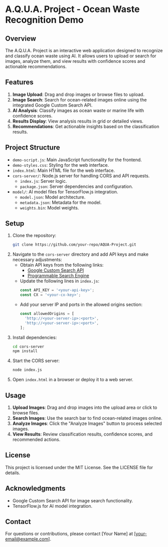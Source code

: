 # A.Q.U.A. Project - Ocean Waste Recognition Demo

## Overview
The A.Q.U.A. Project is an interactive web application designed to recognize and classify ocean waste using AI. It allows users to upload or search for images, analyze them, and view results with confidence scores and actionable recommendations.

## Features
1. **Image Upload**: Drag and drop images or browse files to upload.
2. **Image Search**: Search for ocean-related images online using the integrated Google Custom Search API.
3. **AI Analysis**: Classify images as ocean waste or marine life with confidence scores.
4. **Results Display**: View analysis results in grid or detailed views.
5. **Recommendations**: Get actionable insights based on the classification results.

## Project Structure
- `demo-script.js`: Main JavaScript functionality for the frontend.
- `demo-styles.css`: Styling for the web interface.
- `index.html`: Main HTML file for the web interface.
- `cors-server/`: Node.js server for handling CORS and API requests.
  - `index.js`: Server logic.
  - `package.json`: Server dependencies and configuration.
- `model/`: AI model files for TensorFlow.js integration.
  - `model.json`: Model architecture.
  - `metadata.json`: Metadata for the model.
  - `weights.bin`: Model weights.

## Setup
1. Clone the repository:
   ```bash
   git clone https://github.com/your-repo/AQUA-Project.git
   ```
2. Navigate to the `cors-server` directory and add API keys and make necessary adjustments:
   - Obtain API keys from the following links:
     - [Google Custom Search API](https://developers.google.com/custom-search/v1/introduction)
     - [Programmable Search Engine](https://programmablesearchengine.google.com/controlpanel/all)
   - Update the following lines in `index.js`:
     ```javascript
     const API_KEY = '<your-api-key>';
     const CX = '<your-cx-key>';
     ```
   - Add your server IP and ports in the allowed origins section:
     ```javascript
     const allowedOrigins = [
       'http://<your-server-ip>:<port>',
       'http://<your-server-ip>:<port>',
     ];
     ```
3. Install dependencies:
   ```bash
   cd cors-server
   npm install
   ```
4. Start the CORS server:
   ```bash
   node index.js
   ```
5. Open `index.html` in a browser or deploy it to a web server.

## Usage
1. **Upload Images**: Drag and drop images into the upload area or click to browse files.
2. **Search Images**: Use the search bar to find ocean-related images online.
3. **Analyze Images**: Click the "Analyze Images" button to process selected images.
4. **View Results**: Review classification results, confidence scores, and recommended actions.

## License
This project is licensed under the MIT License. See the LICENSE file for details.

## Acknowledgments
- Google Custom Search API for image search functionality.
- TensorFlow.js for AI model integration.

## Contact
For questions or contributions, please contact [Your Name] at [your-email@example.com].